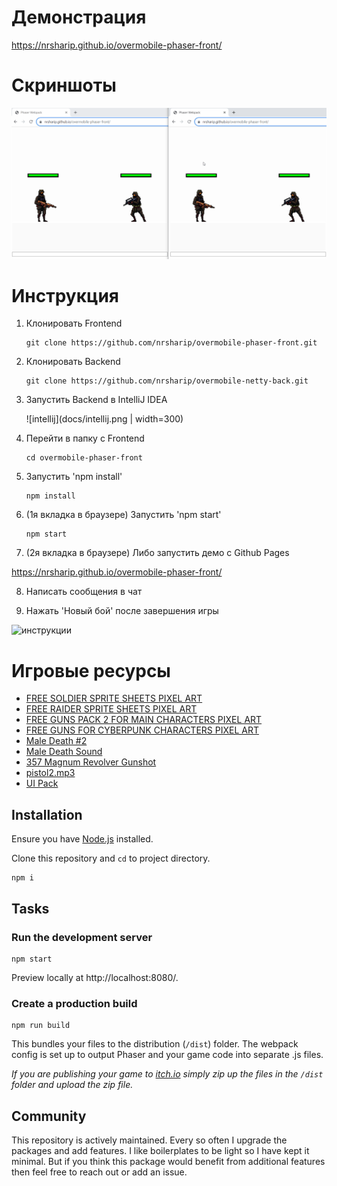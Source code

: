 # Демонстрация

https://nrsharip.github.io/overmobile-phaser-front/

# Скриншоты

![запуск](docs/run-1.gif)

# Инструкция

1. Клонировать Frontend

   ```
   git clone https://github.com/nrsharip/overmobile-phaser-front.git
   ```
2. Клонировать Backend

   ```
   git clone https://github.com/nrsharip/overmobile-netty-back.git
   ```
3. Запустить Backend в IntelliJ IDEA

   ![intellij](docs/intellij.png | width=300)

4. Перейти в папку с Frontend

   ```
   cd overmobile-phaser-front
   ```

5. Запустить 'npm install'

   ```
   npm install
   ```
6. (1я вкладка в браузере) Запустить 'npm start'

   ```
   npm start
   ```

7. (2я вкладка в браузере) Либо запустить демо с Github Pages

https://nrsharip.github.io/overmobile-phaser-front/

8. Написать сообщения в чат

9. Нажать 'Новый бой' после завершения игры

![инструкции](docs/run-2.gif)

# Игровые ресурсы

- [FREE SOLDIER SPRITE SHEETS PIXEL ART](https://craftpix.net/freebies/free-soldier-sprite-sheets-pixel-art/)
- [FREE RAIDER SPRITE SHEETS PIXEL ART](https://craftpix.net/freebies/free-raider-sprite-sheets-pixel-art/)
- [FREE GUNS PACK 2 FOR MAIN CHARACTERS PIXEL ART](https://craftpix.net/freebies/free-guns-pack-2-for-main-characters-pixel-art/)
- [FREE GUNS FOR CYBERPUNK CHARACTERS PIXEL ART](https://craftpix.net/freebies/free-guns-for-cyberpunk-characters-pixel-art/)
- [Male Death #2](https://freesound.org/people/AUDACITIER/sounds/632243/)
- [Male Death Sound](https://freesound.org/people/HighPixel/sounds/554443/)
- [357 Magnum Revolver Gunshot](https://freesound.org/people/Shark_Anthony/sounds/683186/)
- [pistol2.mp3](https://freesound.org/people/senitiel/sounds/220612/)
- [UI Pack](https://kenney.nl/assets/ui-pack)

## Installation

Ensure you have [Node.js](https://nodejs.org) installed.

Clone this repository and `cd` to project directory.

```
npm i
```

## Tasks

### Run the development server

```
npm start
```

Preview locally at http://localhost:8080/.

### Create a production build

```
npm run build
```

This bundles your files to the distribution (`/dist`) folder. The webpack config is set up to output Phaser and your game code into separate .js files.

_If you are publishing your game to [itch.io](https://itch.io) simply zip up the files in the `/dist` folder and upload the zip file._

## Community

This repository is actively maintained. Every so often I upgrade the packages and add features. I like boilerplates to be light so I have kept it minimal. But if you think this package would benefit from additional features then feel free to reach out or add an issue.
